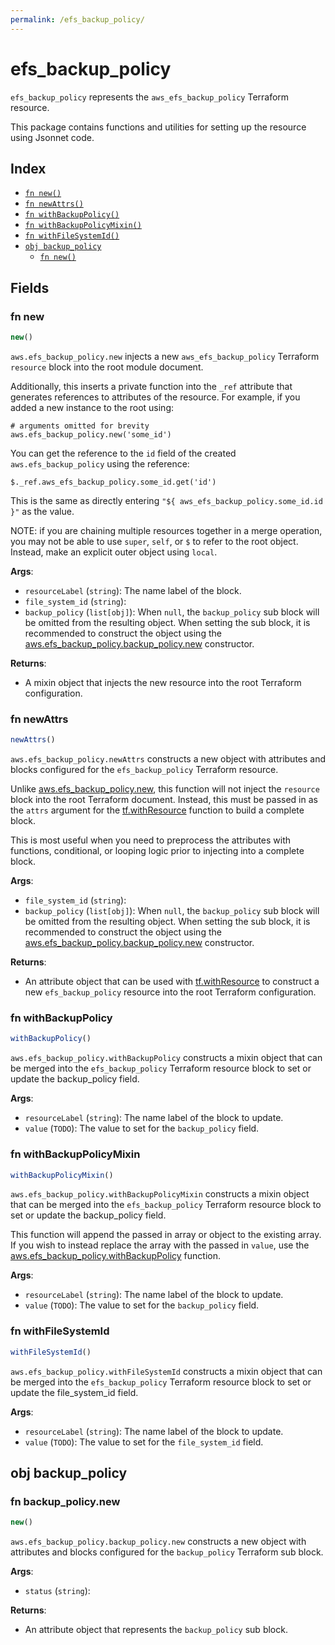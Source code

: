```yaml
---
permalink: /efs_backup_policy/
---
```


# efs_backup_policy

`efs_backup_policy` represents the `aws_efs_backup_policy` Terraform resource.



This package contains functions and utilities for setting up the resource using Jsonnet code.


## Index

* [`fn new()`](#fn-new)
* [`fn newAttrs()`](#fn-newattrs)
* [`fn withBackupPolicy()`](#fn-withbackuppolicy)
* [`fn withBackupPolicyMixin()`](#fn-withbackuppolicymixin)
* [`fn withFileSystemId()`](#fn-withfilesystemid)
* [`obj backup_policy`](#obj-backup_policy)
  * [`fn new()`](#fn-backup_policynew)

## Fields

### fn new

```ts
new()
```


`aws.efs_backup_policy.new` injects a new `aws_efs_backup_policy` Terraform `resource`
block into the root module document.

Additionally, this inserts a private function into the `_ref` attribute that generates references to attributes of the
resource. For example, if you added a new instance to the root using:

    # arguments omitted for brevity
    aws.efs_backup_policy.new('some_id')

You can get the reference to the `id` field of the created `aws.efs_backup_policy` using the reference:

    $._ref.aws_efs_backup_policy.some_id.get('id')

This is the same as directly entering `"${ aws_efs_backup_policy.some_id.id }"` as the value.

NOTE: if you are chaining multiple resources together in a merge operation, you may not be able to use `super`, `self`,
or `$` to refer to the root object. Instead, make an explicit outer object using `local`.

**Args**:
  - `resourceLabel` (`string`): The name label of the block.
  - `file_system_id` (`string`): 
  - `backup_policy` (`list[obj]`):  When `null`, the `backup_policy` sub block will be omitted from the resulting object. When setting the sub block, it is recommended to construct the object using the [aws.efs_backup_policy.backup_policy.new](#fn-efsbackuppolicybackuppolicynew) constructor.

**Returns**:
- A mixin object that injects the new resource into the root Terraform configuration.


### fn newAttrs

```ts
newAttrs()
```


`aws.efs_backup_policy.newAttrs` constructs a new object with attributes and blocks configured for the `efs_backup_policy`
Terraform resource.

Unlike [aws.efs_backup_policy.new](#fn-efsbackuppolicynew), this function will not inject the `resource`
block into the root Terraform document. Instead, this must be passed in as the `attrs` argument for the
[tf.withResource](https://github.com/tf-libsonnet/core/tree/main/docs#fn-withresource) function to build a complete block.

This is most useful when you need to preprocess the attributes with functions, conditional, or looping logic prior to
injecting into a complete block.

**Args**:
  - `file_system_id` (`string`): 
  - `backup_policy` (`list[obj]`):  When `null`, the `backup_policy` sub block will be omitted from the resulting object. When setting the sub block, it is recommended to construct the object using the [aws.efs_backup_policy.backup_policy.new](#fn-efsbackuppolicybackuppolicynew) constructor.

**Returns**:
  - An attribute object that can be used with [tf.withResource](https://github.com/tf-libsonnet/core/tree/main/docs#fn-withresource) to construct a new `efs_backup_policy` resource into the root Terraform configuration.


### fn withBackupPolicy

```ts
withBackupPolicy()
```

`aws.efs_backup_policy.withBackupPolicy` constructs a mixin object that can be merged into the `efs_backup_policy`
Terraform resource block to set or update the backup_policy field.



**Args**:
  - `resourceLabel` (`string`): The name label of the block to update.
  - `value` (`TODO`): The value to set for the `backup_policy` field.


### fn withBackupPolicyMixin

```ts
withBackupPolicyMixin()
```

`aws.efs_backup_policy.withBackupPolicyMixin` constructs a mixin object that can be merged into the `efs_backup_policy`
Terraform resource block to set or update the backup_policy field.

This function will append the passed in array or object to the existing array. If you wish
to instead replace the array with the passed in `value`, use the [aws.efs_backup_policy.withBackupPolicy](TODO)
function.


**Args**:
  - `resourceLabel` (`string`): The name label of the block to update.
  - `value` (`TODO`): The value to set for the `backup_policy` field.


### fn withFileSystemId

```ts
withFileSystemId()
```

`aws.efs_backup_policy.withFileSystemId` constructs a mixin object that can be merged into the `efs_backup_policy`
Terraform resource block to set or update the file_system_id field.



**Args**:
  - `resourceLabel` (`string`): The name label of the block to update.
  - `value` (`TODO`): The value to set for the `file_system_id` field.


## obj backup_policy



### fn backup_policy.new

```ts
new()
```


`aws.efs_backup_policy.backup_policy.new` constructs a new object with attributes and blocks configured for the `backup_policy`
Terraform sub block.



**Args**:
  - `status` (`string`): 

**Returns**:
  - An attribute object that represents the `backup_policy` sub block.
